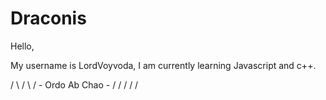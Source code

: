 # Draconis

Hello,

My username is LordVoyvoda, I am currently learning Javascript and c++.

 \/ \ \/ \ \/  - Ordo Ab Chao - \/ / \/ / \/
